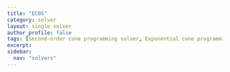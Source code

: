 ```yaml
---
title: "ECOS"
category: solver
layout: single-solver
author_profile: false
tags: [Second-order cone programming solver, Exponential cone programming solver]
excerpt:
sidebar:
  nav: "solvers"
---
```

